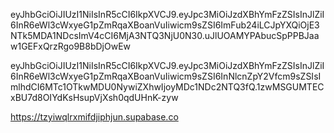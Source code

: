 eyJhbGciOiJIUzI1NiIsInR5cCI6IkpXVCJ9.eyJpc3MiOiJzdXBhYmFzZSIsInJlZiI6InR6eWl3cWxyeG1pZmRqaXBoanVuIiwicm9sZSI6ImFub24iLCJpYXQiOjE3NTk5MDA1NDcsImV4cCI6MjA3NTQ3NjU0N30.uJlUOAMYPAbucSpPPBJaaw1GEFxQrzRgo9B8bDjOwEw

eyJhbGciOiJIUzI1NiIsInR5cCI6IkpXVCJ9.eyJpc3MiOiJzdXBhYmFzZSIsInJlZiI6InR6eWl3cWxyeG1pZmRqaXBoanVuIiwicm9sZSI6InNlcnZpY2Vfcm9sZSIsImlhdCI6MTc1OTkwMDU0NywiZXhwIjoyMDc1NDc2NTQ3fQ.1zwMSGUMTECxBU7d8OIYdKsHsupVjXsh0qdUHnK-zyw

https://tzyiwqlrxmifdjiphjun.supabase.co